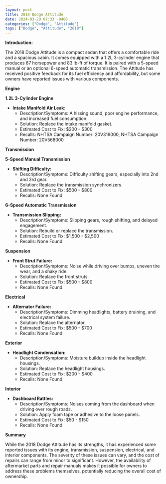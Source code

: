 ```yaml
---
layout: post
title: 2018 Dodge Attitude
date: 2024-03-29 07:33 -0400
categories: ["Dodge", "Attitude"]
tags: ["Dodge", "Attitude", "2018"]
---
```

**Introduction:**

The 2018 Dodge Attitude is a compact sedan that offers a comfortable ride and a spacious cabin. It comes equipped with a 1.2L 3-cylinder engine that produces 87 horsepower and 83 lb-ft of torque. It is paired with a 5-speed manual or an optional 6-speed automatic transmission. The Attitude has received positive feedback for its fuel efficiency and affordability, but some owners have reported issues with various components.

**Engine**

**1.2L 3-Cylinder Engine**

* **Intake Manifold Air Leak:**
  * Description/Symptoms: A hissing sound, poor engine performance, and increased fuel consumption.
  * Solution: Replace the intake manifold gasket.
  * Estimated Cost to Fix: $200 - $300
  * Recalls: NHTSA Campaign Number: 20V319000, NHTSA Campaign Number: 20V568000

**Transmission**

**5-Speed Manual Transmission**

* **Shifting Difficulty:**
  * Description/Symptoms: Difficulty shifting gears, especially into 2nd and 3rd gear.
  * Solution: Replace the transmission synchronizers.
  * Estimated Cost to Fix: $500 - $800
  * Recalls: None Found

**6-Speed Automatic Transmission**

* **Transmission Slipping:**
  * Description/Symptoms: Slipping gears, rough shifting, and delayed engagement.
  * Solution: Rebuild or replace the transmission.
  * Estimated Cost to Fix: $1,500 - $2,500
  * Recalls: None Found

**Suspension**

* **Front Strut Failure:**
  * Description/Symptoms: Noise while driving over bumps, uneven tire wear, and a shaky ride.
  * Solution: Replace the front struts.
  * Estimated Cost to Fix: $500 - $800
  * Recalls: None Found

**Electrical**

* **Alternator Failure:**
  * Description/Symptoms: Dimming headlights, battery draining, and electrical system failure.
  * Solution: Replace the alternator.
  * Estimated Cost to Fix: $500 - $700
  * Recalls: None Found

**Exterior**

* **Headlight Condensation:**
  * Description/Symptoms: Moisture buildup inside the headlight housings.
  * Solution: Replace the headlight housings.
  * Estimated Cost to Fix: $200 - $400
  * Recalls: None Found

**Interior**

* **Dashboard Rattles:**
  * Description/Symptoms: Noises coming from the dashboard when driving over rough roads.
  * Solution: Apply foam tape or adhesive to the loose panels.
  * Estimated Cost to Fix: $50 - $150
  * Recalls: None Found

**Summary**

While the 2018 Dodge Attitude has its strengths, it has experienced some reported issues with its engine, transmission, suspension, electrical, and interior components. The severity of these issues can vary, and the cost of repairs can range from minor to significant. However, the availability of aftermarket parts and repair manuals makes it possible for owners to address these problems themselves, potentially reducing the overall cost of ownership.
